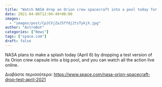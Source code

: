 ```yaml
---
title: "Watch NASA drop an Orion crew spacecraft into a pool today for water impact test"
date: 2021-04-06T12:04:49+00:00
images:
  - "images/post/CpJCVjZaJ5ffdj2tsTykjX.jpg"
author: "AstroBot"
categories: ["News"]
tags: ["space.com"]
draft: false
---
```


NASA plans to make a splash today (April 6) by dropping a test version of its Orion crew capsule into a big pool, and you can watch all the action live online. 

Διαβάστε περισσότερα: https://www.space.com/nasa-orion-spacecraft-drop-test-april-2021
